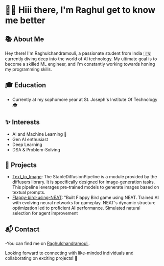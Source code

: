 # 👨‍💻 Hiii there, I'm Raghul get to know me better

## 📚 About Me

Hey there! I'm Raghulchandramouli, a passionate student from India 🇮🇳 currently diving deep into the world of AI technology. My ultimate goal is to become a skilled ML engineer, and I'm constantly working towards honing my programming skills.

## 🎓 Education

- Currently at my sophomore year at St. Joseph's Institute Of Technology 🎓


## ✨ Interests

- AI and Machine Learning 🤖
- Gen AI enthusiast
- Deep Learning
- DSA & Problem-Solving

## 🚀 Projects

- [Text_to_Image](https://github.com/raghulchandramouli/Text_to_Image): The StableDiffusionPipeline is a module provided by the diffusers library. It is specifically designed for image-generation tasks. This pipeline leverages pre-trained models to generate images based on textual prompts.
- [Flappy-bird-using-NEAT](https://github.com/raghulchandramouli/Flappy-birds-using-NEAT): "Built Flappy Bird game using NEAT. Trained AI with evolving neural networks for gameplay. NEAT's dynamic structure optimization led to proficient AI performance. Simulated natural selection for agent improvement



## 📬 Contact

-You can find me on [Raghulchandramouli](https://www.linkedin.com/in/raghul-chandramouli/).

Looking forward to connecting with like-minded individuals and collaborating on exciting projects! 🚀

